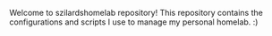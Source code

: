 Welcome to szilardshomelab repository! This repository contains the configurations and scripts I use to manage my personal homelab. :)
